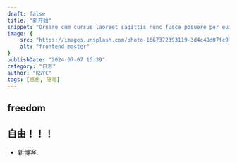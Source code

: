 ```yaml
---
draft: false
title: "新开始"
snippet: "Ornare cum cursus laoreet sagittis nunc fusce posuere per euismod dis vehicula a, semper fames lacus maecenas dictumst pulvinar neque enim non potenti. Torquent hac sociosqu eleifend potenti."
image: {
    src: "https://images.unsplash.com/photo-1667372393119-3d4c48d07fc9?&fit=crop&w=430&h=240",
    alt: "frontend master"
}
publishDate: "2024-07-07 15:39"
category: "日志"
author: "KSYC"
tags: [感想, 随笔]
---
```



## freedom

## 自由！！！

- 新博客.


## 
